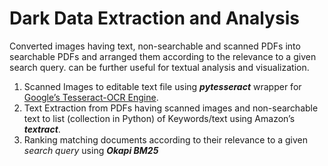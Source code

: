 # Dark Data Extraction and Analysis

Converted images having text, non-searchable and scanned PDFs into searchable PDFs and arranged them according to the relevance to a given search query.  can be further useful for textual analysis and visualization.

1. Scanned Images to editable text file using ***pytesseract*** wrapper for [Google’s Tesseract-OCR Engine](https://github.com/tesseract-ocr/tesseract).
2. Text Extraction from PDFs having scanned images and non-searchable text to list (collection in Python) of Keywords/text using Amazon’s ***textract***.
3. Ranking matching documents according to their relevance to a given *search query* using ***Okapi BM25***
